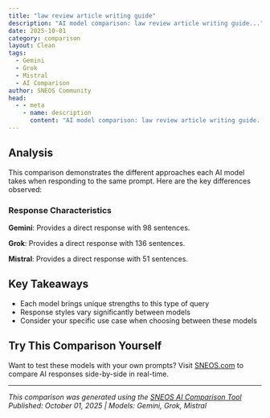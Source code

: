 ```yaml
---
title: "law review article writing guide"
description: "AI model comparison: law review article writing guide..."
date: 2025-10-01
category: comparison
layout: Clean
tags:
  - Gemini
  - Grok
  - Mistral
  - AI Comparison
author: SNEOS Community
head:
  - - meta
    - name: description
      content: "AI model comparison: law review article writing guide..."
---
```


<ChatComparison
  title="law review article writing guide"
  prompt="law review article writing guide"
  :responses='{"Gemini": "## Law Review Article Writing Guide: From Idea to Publication\n\nWriting a law review article is a significant undertaking, but with careful planning, research, and execution, it can be a rewarding experience. This guide provides a comprehensive overview of the process, from initial brainstorming to final submission.\n\n**I. Pre-Writing: Idea Generation and Topic Selection**\n\n* **Identify Your Passion and Expertise:** What areas of law truly interest you? What are you knowledgeable about? Choosing a topic you\u0027re passionate about will make the writing process more enjoyable and lead to a more compelling piece.\n* **Identify a Problem or Gap:** Law review articles aim to contribute something new to legal scholarship. Ask yourself:\n * Is there a conflict in the case law?\n * Is a particular legal issue inadequately addressed by existing scholarship?\n * Is there a novel argument that could be made about a legal doctrine?\n * Are there unintended consequences of a particular law or policy?\n * Is there a legal issue that is ripe for analysis due to recent events (e.g., a new Supreme Court case, a change in legislation)?\n* **Specificity is Key:** Avoid topics that are too broad. Instead of writing about \u0022Constitutional Law,\u0022 consider a more focused topic like \u0022The Fourth Amendment Implications of Geofencing Warrants.\u0022\n* **Consider Current Events and Trends:** Pay attention to legal news, conferences, and emerging issues. This can help you identify relevant and timely topics.\n* **Preliminary Research:** Conduct a quick search of legal databases (e.g., Westlaw, LexisNexis, HeinOnline) to see what has already been written on your topic. This will help you refine your thesis and ensure your argument is original.\n* **Talk to Professors and Experts:** Discuss your idea with professors, practitioners, or other legal experts. They can provide valuable feedback and insights.\n* **Outline a Tentative Structure:** Even before you start writing, sketch out a rough outline of your argument. This will help you stay focused and organized.\n\n**II. Research and Organization**\n\n* **Thorough Research is Paramount:** Conduct exhaustive research using primary sources (e.g., case law, statutes, regulations) and secondary sources (e.g., law review articles, books, treatises).\n* **Utilize Legal Databases Effectively:** Master the search functions of Westlaw, LexisNexis, and HeinOnline. Use keywords, Boolean operators, and advanced search techniques to find relevant materials.\n* **Citator Services are Your Friend:** Use KeyCite (Westlaw) and Shepard\u0027s (LexisNexis) to check the validity and precedential value of cases.\n* **Organize Your Research:** As you research, create a system for organizing your notes and sources. Use a citation management tool like Zotero, Mendeley, or EndNote.\n* **Identify Your Audience:** Keep your intended audience in mind throughout the writing process. Are you writing for a general audience of legal scholars, or a more specialized group?\n* **Refine Your Thesis:** Based on your research, refine your initial thesis statement. Your thesis should be clear, concise, and arguable. It should be the central argument of your article.\n\n**III. Writing the Article**\n\n* **Structure and Outline:** Develop a detailed outline that provides a roadmap for your argument. A typical law review article structure includes:\n * **Introduction:** Introduce the topic, state your thesis, and provide a roadmap of the article.\n * **Background:** Provide the necessary legal and factual background for your argument.\n * **Analysis:** Develop your argument, using evidence and reasoning to support your claims. This is the heart of your article.\n * **Counterarguments:** Address potential counterarguments to your thesis. This demonstrates intellectual honesty and strengthens your argument.\n * **Conclusion:** Summarize your argument and discuss its implications. Offer suggestions for future research or legal reform.\n* **Develop a Clear and Coherent Argument:** Your argument should be logical, well-supported, and persuasive.\n* **Use Clear and Concise Language:** Avoid jargon and legalese whenever possible. Write in plain English.\n* **Support Your Arguments with Evidence:** Back up your claims with citations to primary and secondary sources.\n* **Be Original:** Strive to offer a fresh perspective or a novel argument.\n* **Maintain Objectivity:** Present your arguments fairly and objectively, even when discussing controversial topics.\n* **Engage with Existing Scholarship:** Acknowledge and build upon the work of other scholars.\n* **Write in Stages:** Don\u0027t try to write the entire article in one sitting. Break it down into smaller, manageable tasks.\n* **Get Feedback:** Ask professors, colleagues, or friends to read your draft and provide feedback.\n* **Revise and Edit:** Revise and edit your article carefully. Pay attention to grammar, spelling, punctuation, and clarity.\n\n**IV. Citation and Style**\n\n* **The Bluebook is Your Bible:** The *Bluebook: A Uniform System of Citation* is the standard citation manual for legal scholarship. Learn it and use it diligently.\n* **Consistency is Crucial:** Maintain consistency in your citation style throughout the article.\n* **Accurate Citations are Essential:** Double-check all of your citations to ensure they are accurate. Incorrect citations can damage your credibility.\n* **Follow Journal Style Guidelines:** Different law reviews may have different style guidelines. Check the journal\u0027s website for specific requirements.\n* **Use Footnotes Effectively:** Use footnotes to provide citations, elaborate on points made in the text, and provide additional context.\n\n**V. Submission and Publication**\n\n* **Research Potential Journals:** Identify law reviews that publish articles on your topic. Consider the journal\u0027s prestige, circulation, and editorial focus.\n* **Check Submission Guidelines:** Each law review has its own submission guidelines. Follow them carefully.\n* **Prepare Your Manuscript:** Format your manuscript according to the journal\u0027s specifications. This typically includes double-spacing, margins, and font size.\n* **Write a Strong Cover Letter:** Your cover letter should introduce yourself, summarize your article, and explain why it would be a good fit for the journal.\n* **Submit Online:** Most law reviews accept submissions through online systems like Scholastica or ExpressO.\n* **Be Patient:** The law review submission process can take several months.\n* **Respond to Offers:** If you receive multiple offers, carefully consider which journal is the best fit for your work.\n* **Negotiate with the Journal:** You may be able to negotiate the terms of publication, such as the publication date and the journal\u0027s editorial changes.\n* **Review Proofs Carefully:** Before your article is published, you will have the opportunity to review proofs. Check them carefully for errors.\n\n**VI. Key Tips for Success**\n\n* **Start Early:** Don\u0027t wait until the last minute to start writing your article.\n* **Manage Your Time Effectively:** Break down the writing process into smaller, manageable tasks.\n* **Stay Organized:** Keep track of your research, notes, and sources.\n* **Be Persistent:** Don\u0027t give up if you encounter setbacks.\n* **Embrace Feedback:** Be open to constructive criticism.\n* **Proofread Carefully:** Errors can detract from your credibility.\n* **Celebrate Your Accomplishments:** Writing a law review article is a significant achievement.\n\n**VII. Resources**\n\n* **The Bluebook: A Uniform System of Citation**\n* **Westlaw/LexisNexis Training Materials**\n* **Citation Management Software (Zotero, Mendeley, EndNote)**\n* **Law School Writing Centers**\n* **Legal Writing Texts**\n\nBy following these guidelines, you can increase your chances of writing a successful law review article that makes a meaningful contribution to legal scholarship. Good luck!\n", "Grok": "Writing a law review article is a rigorous but rewarding process, often undertaken by law students, academics, or legal professionals to contribute to legal scholarship. Law review articles are typically published in academic journals and focus on a specific legal issue, offering in-depth analysis, critique, and often novel arguments or solutions. Below is a comprehensive guide to writing a law review article:\n\n---\n\n### **1. Understand the Purpose and Audience**\n- **Purpose**: Law review articles aim to advance legal scholarship by analyzing a specific legal issue, critiquing existing laws or policies, or proposing reforms. They are not merely summaries of the law but must offer original insights or arguments.\n- **Audience**: Your primary audience includes legal scholars, practitioners, judges, and law students. Write with a sophisticated understanding of legal concepts and assume familiarity with basic legal principles.\n\n---\n\n### **2. Choose a Topic**\n- **Narrow and Focused**: Select a specific legal issue or question rather than a broad topic. For example, instead of writing about \u0022intellectual property,\u0022 focus on \u0022the impact of AI-generated content on copyright law.\u0022\n- **Originality**: Contribute something new to the conversation. Research existing literature to identify gaps or unresolved issues. Avoid topics that have been extensively covered unless you have a fresh perspective.\n- **Timely or Significant**: Choose a topic that is relevant to current legal debates, emerging issues, or unresolved controversies. Topics tied to recent court decisions, legislative changes, or social trends often attract attention.\n- **Feasibility**: Ensure you have access to sufficient primary (cases, statutes, regulations) and secondary (law review articles, books) sources to support your research.\n\n**Tip**: Review recent law review articles, court rulings, or legal blogs to identify trending or underexplored topics. Discuss your idea with mentors or professors for feedback.\n\n---\n\n### **3. Conduct Thorough Research**\nLaw review articles require extensive research to ground your arguments in authority. Use:\n- **Primary Sources**: Case law, statutes, regulations, constitutions, and treaties. Use legal databases like Westlaw, LexisNexis, or HeinOnline to access these materials.\n- **Secondary Sources**: Law review articles, treatises, books, and policy papers for context and to understand existing scholarship.\n- **Interdisciplinary Sources**: If relevant, include perspectives from economics, sociology, or other fields to enrich your analysis.\n\n**Tip**: Keep meticulous notes and organize your sources using citation management tools like Zotero or Endnote. Law reviews often require extensive footnotes, so accurate source tracking is essential.\n\n---\n\n### **4. Develop a Strong Thesis or Argument**\n- A law review article must have a central thesis or argument that ties your analysis together. This is not just a description of the law but a position or solution.\n- Examples of a thesis:\n - Proposing a new legal standard or framework.\n - Critiquing a court decision or statute as ineffective or unjust.\n - Identifying a gap in the law and suggesting how to address it.\n- Ensure your thesis is:\n - **Specific**: Avoid vague claims.\n - **Defensible**: Back it up with evidence and reasoning.\n - **Significant**: It should matter to the legal community.\n\n---\n\n### **5. Structure Your Article**\nLaw review articles follow a conventional structure, though slight variations exist depending on the journal or topic. A typical structure includes:\n\n#### **a. Title**\n- Craft a clear, concise, and engaging title that reflects your topic and argument. Avoid obscure or overly clever titles.\n- Example: \u0022Reimagining Fair Use: AI-Generated Works and Copyright Law\u0022\n\n#### **b. Abstract (if required)**\n- Summarize your article in 150\u2013250 words, including the issue, your argument, and key conclusions.\n- Some journals require an abstract; check submission guidelines.\n\n#### **c. Introduction**\n- **Hook**: Start with a compelling fact, case, or problem to grab attention.\n- **Context**: Briefly outline the legal issue and its significance.\n- **Thesis**: Clearly state your argument or purpose.\n- **Roadmap**: Provide a brief overview of the article\u2019s structure (e.g., \u0022Part I examines\u2026, Part II argues\u2026, etc.\u0022).\n\n#### **d. Background (Part I, if applicable)**\n- Provide necessary context for readers unfamiliar with the topic. This may include:\n - Relevant legal doctrines or principles.\n - Historical development of the law.\n - Key cases, statutes, or regulations.\n- Keep this section concise and focused on what\u2019s essential to your argument.\n\n#### **e. Analysis (Parts II, III, etc.)**\n- This is the heart of your article. Break your argument into logical sections or parts.\n- Use subheadings for clarity (e.g., \u0022II.A: The Current State of the Law\u0022).\n- For each section:\n - Present existing law or scholarship.\n - Critique or analyze the issue (e.g., inconsistencies, gaps, or inefficiencies).\n - Support your points with cases, statutes, and scholarly opinions.\n - Engage with counterarguments to strengthen your position.\n- If proposing a solution or reform, explain why it is practical and effective.\n\n#### **f. Conclusion**\n- Summarize your findings and restate your thesis.\n- Highlight the broader implications of your argument for the legal field or society.\n- (Optional) Suggest areas for future research or unresolved issues.\n\n#### **g. Footnotes**\n- Law review articles rely heavily on footnotes for citations and substantive commentary. Follow the citation style required by the journal (usually *The Bluebook: A Uniform System of Citation* in the U.S.).\n- Use footnotes not just for citations but also to address tangential points, counterarguments, or additional context without disrupting the main text.\n\n---\n\n### **6. Adopt the Appropriate Writing Style**\n- **Formal and Precise**: Use formal legal language and avoid colloquialisms or overly conversational tone.\n- **Clear and Concise**: Avoid jargon where possible, and ensure complex ideas are explained clearly. Law review articles are often lengthy (8,000\u201320,000 words), so clarity prevents reader fatigue.\n- **Objective but Persuasive**: While maintaining scholarly objectivity, subtly advocate for your position through logical reasoning and evidence.\n- **Technical Accuracy**: Ensure legal citations, case names, and statutory references are correct. Missteps can undermine your credibility.\n\n**Tip**: Read published law review articles in top journals (e.g., *Harvard Law Review*, *Yale Law Journal*) to understand tone and style.\n\n---\n\n### **7. Edit and Revise**\n- **Substance**: Ensure your argument is logical, well-supported, and addresses counterarguments. Check that each section advances your thesis.\n- **Clarity**: Revise for readability. Break long sentences into shorter ones, and eliminate redundancy.\n- **Citations**: Verify every citation for accuracy and proper *Bluebook* formatting.\n- **Proofreading**: Eliminate grammatical, typographical, and spelling errors. Law reviews value precision.\n- **Peer Review**: Share drafts with colleagues, professors, or mentors for feedback on content and style.\n\n**Tip**: Allow time between drafts to approach revisions with fresh eyes.\n\n---\n\n### **8. Adhere to Submission Guidelines**\n- **Target Journal**: Choose a law review or journal that aligns with your topic and goals. Consider general law reviews (e.g., *Stanford Law Review*) or specialty journals (e.g., *Journal of Intellectual Property Law*).\n- **Formatting**: Follow the journal\u2019s submission guidelines for word count, font, spacing, and citation style. Most require double-spaced text in 12-point Times New Roman with 1-inch margins.\n- **Footnotes**: Ensure footnotes are formatted correctly (often single-spaced).\n- **Cover Letter**: Include a brief cover letter explaining your article\u2019s significance and fit for the journal (if required).\n- **Blind Review**: Most law reviews use a blind review process, so anonymize your manuscript by removing identifying information.\n\n**Tip**: Use submission platforms like Scholastica or ExpressO to submit to multiple journals simultaneously, as many accept non-exclusive submissions.\n\n---\n\n### **9. Understand the Review and Publication Process**\n- **Selection**: Law reviews are highly competitive, often managed by student editors. Articles are selected based on originality, scholarship quality, and writing clarity.\n- **Editing**: If accepted, expect multiple rounds of edits with journal editors. Be open to feedback and revisions.\n- **Timeline**: The process from submission to publication can take months or over a year, depending on the journal.\n\n**Tip**: Be patient and professional in communications with editors. If rejected, revise based on feedback (if provided) and resubmit elsewhere.\n\n---\n\n### **10. Ethical Considerations**\n- **Plagiarism**: Cite all sources meticulously to avoid plagiarism. Law reviews often use software to check for originality.\n- **Conflict of Interest**: Disclose any personal or professional conflicts related to your topic.\n- **Accuracy**: Double-check facts, case holdings, and legal interpretations to avoid misrepresentations.\n\n---\n\n### **Additional Resources**\n- **Style Guides**: *The Bluebook: A Uniform System of Citation* (for U.S. legal writing) or other citation manuals as per jurisdiction.\n- **Writing Guides**: Books like *Academic Legal Writing* by Eugene Volokh or *Legal Writing in Plain English* by Bryan A. Garner.\n- **Sample Articles**: Read articles in top law reviews to understand structure and style.\n\n---\n\nBy following this guide, you can craft a well-researched, compelling law review article that contributes meaningfully to legal scholarship. If you have a specific topic or section in mind, feel free to ask for more tailored advice!", "Mistral": "Writing a law review article involves a structured approach to ensure clarity, depth, and adherence to legal scholarship standards. Here\u2019s a comprehensive guide to help you through the process:\n\n### 1. **Choosing a Topic**\n - **Relevance**: Select a topic that is relevant and timely. Consider current legal issues, recent court decisions, or emerging areas of law.\n - **Interest**: Choose a topic that genuinely interests you. This will make the writing process more enjoyable and your enthusiasm will likely translate into a better article.\n - **Originality**: Ensure your topic is original or offers a unique perspective on an existing issue.\n\n### 2. **Research**\n - **Primary Sources**: Review statutes, regulations, case law, and other primary legal sources.\n - **Secondary Sources**: Consult law review articles, legal treatises, and other scholarly works.\n - **Databases**: Use legal databases like Westlaw, LexisNexis, and HeinOnline for comprehensive research.\n - **Interdisciplinary Approach**: Consider incorporating insights from other disciplines such as economics, sociology, or political science if relevant.\n\n### 3. **Outline**\n - **Introduction**: Briefly introduce the topic, state the thesis, and provide an overview of the article\u2019s structure.\n - **Background**: Provide necessary background information, including historical context, key legal principles, and relevant precedents.\n - **Analysis**: Present your main arguments, supported by legal authorities and scholarly sources.\n - **Counterarguments**: Address and refute potential counterarguments to strengthen your position.\n - **Conclusion**: Summarize your findings, reiterate your thesis, and suggest implications or future research.\n\n### 4. **Writing**\n - **Clarity**: Write clearly and concisely. Avoid jargon and overly complex sentences.\n - **Structure**: Follow a logical structure, ensuring each section flows smoothly into the next.\n - **Citations**: Use proper legal citation format (e.g., Bluebook) for all sources.\n - **Footnotes**: Use footnotes for citations and additional explanations, but avoid overusing them.\n - **Consistency**: Maintain a consistent tone and style throughout the article.\n\n### 5. **Editing and Proofreading**\n - **Self-Edit**: Read your article multiple times to catch errors and improve clarity.\n - **Peer Review**: Have colleagues or mentors review your work for feedback.\n - **Professional Editing**: Consider using a professional editing service for a polished final draft.\n\n### 6. **Submission**\n - **Journal Selection**: Choose a law review journal that aligns with your topic and has a good reputation.\n - **Guidelines**: Follow the journal\u2019s submission guidelines carefully, including formatting requirements and deadlines.\n - **Cover Letter**: Write a compelling cover letter explaining the significance of your article and why it is suitable for the journal.\n\n### 7. **Post-Submission**\n - **Revisions**: Be prepared to make revisions based on feedback from the journal\u2019s editors.\n - **Publication**: Once accepted, work closely with the journal to ensure a smooth publication process.\n\n### 8. **Additional Tips**\n - **Time Management**: Allocate sufficient time for each stage of the process, from research to final editing.\n - **Feedback**: Be open to feedback and willing to make necessary revisions.\n - **Continuous Learning**: Stay updated with new developments in your field to ensure your article remains relevant.\n\n### Example Structure\n\n1. **Title Page**\n - Title of the article\n - Author\u2019s name and affiliation\n - Abstract (if required)\n\n2. **Introduction**\n - Brief overview of the topic\n - Statement of the thesis\n - Roadmap of the article\n\n3. **Background**\n - Historical context\n - Key legal principles\n - Relevant precedents\n\n4. **Analysis**\n - Main arguments\n - Supporting evidence\n - Legal authorities and scholarly sources\n\n5. **Counterarguments**\n - Addressing potential counterarguments\n - Refutation of counterarguments\n\n6. **Conclusion**\n - Summary of findings\n - Reiteration of the thesis\n - Implications or future research\n\n7. **References**\n - List of all cited sources\n\nBy following this guide, you can ensure that your law review article is well-researched, clearly written, and adheres to the standards of legal scholarship. Good luck!"}' 
  published-date="22:36"
/>

## Analysis

This comparison demonstrates the different approaches each AI model takes when responding to the same prompt. Here are the key differences observed:

### Response Characteristics

**Gemini**: Provides a direct response with 98 sentences. 

**Grok**: Provides a direct response with 136 sentences. 

**Mistral**: Provides a direct response with 51 sentences. 

## Key Takeaways

- Each model brings unique strengths to this type of query
- Response styles vary significantly between models
- Consider your specific use case when choosing between these models

## Try This Comparison Yourself

Want to test these models with your own prompts? Visit [SNEOS.com](https://sneos.com) to compare AI responses side-by-side in real-time.

---

*This comparison was generated using the [SNEOS AI Comparison Tool](https://sneos.com)*
*Published: October 01, 2025 | Models: Gemini, Grok, Mistral*

